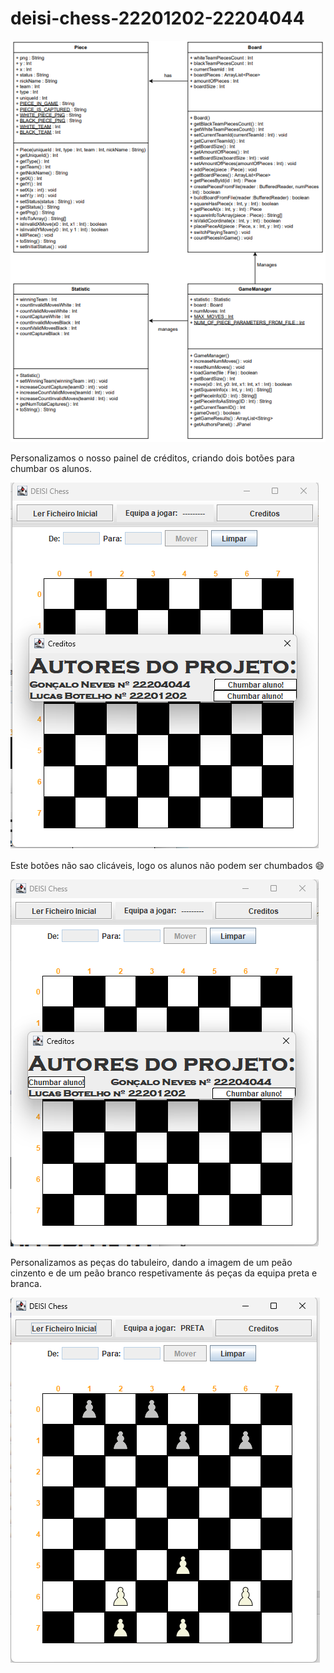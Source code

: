 # deisi-chess-22201202-22204044
![](uml.png?raw=true "Diagrama UML")

Personalizamos o nosso painel de créditos, criando dois botões para chumbar os alunos.

![](step1creditos.png?raw=true "Painel inicial")

Este botões não sao clicáveis, logo os alunos não podem ser chumbados :smile:

![](step2creditos.png?raw=true "Botao inclicavel")



Personalizamos as peças do tabuleiro, dando a imagem de um peão cinzento e de um peão branco respetivamente ás peças da equipa preta e branca.

![](jogo_personalizado.png?raw=true "Botao inclicavel")
